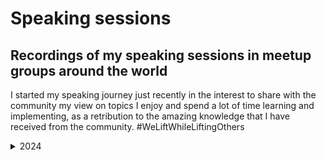 # Speaking sessions

## Recordings of my speaking sessions in meetup groups around the world

I started my speaking journey just recently in the interest to share with the community my view on topics I enjoy and spend a lot of time learning and implementing, as a retribution to the amazing knowledge that I have received from the community. 
#WeLiftWhileLiftingOthers

<details>
   <summary>2024</summary>
   



<details>
<Summary>March 2024</Summary>


### Microsoft Power Platform Community Call March 2024

[Get Efficient Reclassifications using Dataverse and Power BI](https://youtu.be/IE91YxBWqvQ?si=0ZyGXA4xpy9wRlEY)
   
![image](https://github.com/user-attachments/assets/57a76baa-77da-4a59-8e0a-a1893f7b9aab)

</details>

<details>
<summary>April 2024</summary>


### Austin Power BI User Group, April 2024

[Build a Power BI report with new Dataflows Gen2](https://youtu.be/BI7s4bBVw5o?si=Vb2NcT2CqA-WF6RJ)
   
![image](https://github.com/user-attachments/assets/17eba121-ab6a-4116-9724-2a30e79f90b7)


### Berlin Power BI User Group, April 2024

[How to use Data Factory in Fabric to build a Power BI report](https://youtu.be/-_vCr6EUFAQ?si=A9_1yYK6KKSYJ9Kc)
   
![image](https://github.com/user-attachments/assets/8c7935c1-2bf7-4aab-8af2-d08ebbcd0313)

</details>

<details>
<summary>May 2024</summary>


### DFW Power BI User Group, May 2024

[Build a Power BI report with Dataflows Gen2](https://youtu.be/VtZ9v26PdxA?si=FZRw1LxqK36VxAZR)

![image](https://github.com/user-attachments/assets/e48ea1b0-3c33-43d7-abac-ab668b01f3fd)

</details>

<details>
<summary>July 2024</summary>


### Madison Fabric User Group, July 2024

Dataflows Gen2 in Fabric for the Power BI Analyst

(not recorded)

</details>

<details>
<summary>September 2024</summary>


### Devon and Cornwall Microsoft Power BI User Group, September 2024

[Exploring the next generation ETL: Dataflows Gen2 in MS Fabric](https://youtu.be/dG_6Tl9bCak?si=oT1CorYgG1g5_f1S)

![figure1](https://github.com/user-attachments/assets/cbaad50c-1d4b-4f25-888d-3104967cf90b)


</details>

<details>
   <summary>
      November 2024
   </summary>

   ### Romania Power BI & Modern Excel User Group, November 2024

   [Dataflows Gen2 in Microsoft Fabric for the Power BI Analyts](https://youtu.be/pBVB8vbIXls?si=Mws6k59oq9nwzUo-)

   ![figure1](https://github.com/user-attachments/assets/f6afcf9b-1142-4ac7-89dc-29aed5ef635c)

   
</details>

<details>
   <summary>
      December 2024
   </summary>

   ### Romania Power BI & Modern Excel User Group, December 2024

   [Navigating Semantic Link: Empowering Power BI Administrators](https://youtu.be/Bk_keeI9Gvw?si=yi9ai64mx49LSM8Z)

   ![figure1](https://github.com/user-attachments/assets/3ae0d5ce-31a4-4403-bbfc-7286ee124042)

</details>

</details>
